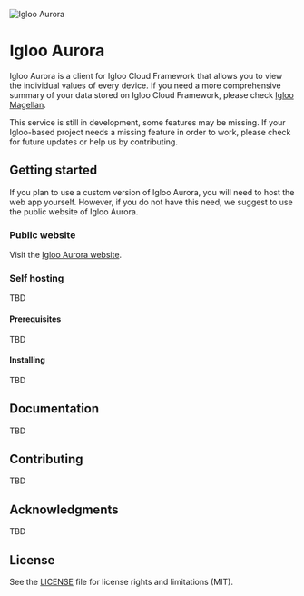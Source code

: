 ![Igloo Aurora](https://github.com/hellowitlab/iglooAurora/blob/master/iglooAurora.png?raw=true "Igloo Aurora")
# Igloo Aurora
Igloo Aurora is a client for Igloo Cloud Framework that allows you to view the individual values of every device. If you need a more comprehensive summary of your data stored on Igloo Cloud Framework, please check [Igloo Magellan](http:https://github.com/hellowitlab/iglooMagellan).

This service is still in development, some features may be missing. If your Igloo-based project needs a missing feature in order to work, please check for future updates or help us by contributing.
## Getting started
If you plan to use a custom version of Igloo Aurora, you will need to host the web app yourself. However, if you do not have this need, we suggest to use the public website of Igloo Aurora.
### Public website
Visit the [Igloo Aurora website](https://hellowitlab.github.io/iglooAurora/).
### Self hosting
TBD
#### Prerequisites
TBD
#### Installing
TBD
## Documentation
TBD
## Contributing
TBD
## Acknowledgments
TBD
## License
See the [LICENSE](https://github.com/hellowitlab/iglooAurora/blob/master/LICENSE) file for license rights and limitations (MIT).
